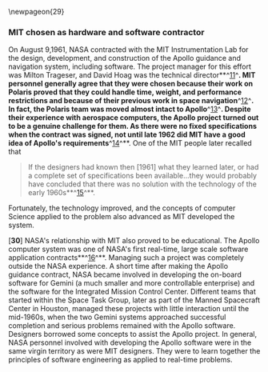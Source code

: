 \newpageon{29}

### MIT chosen as hardware and software contractor

On August 9,1961, NASA contracted with the MIT
Instrumentation Lab for the design, development, and construction of the
Apollo guidance and navigation system, including software. The project
manager for this effort was Milton Trageser, and David Hoag was the
technical director**^[11](Source2.html)^**. MIT personnel generally
agree that they were chosen because their work on Polaris proved that
they could handle time, weight, and performance restrictions and because
of their previous work in space navigation**^[12](Source2.html)^**. In
fact, the Polaris team was moved almost intact to
Apollo**^[13](Source2.html)^**. Despite their experience with aerospace
computers, the Apollo project turned out to be a genuine challenge for
them. As there were no fixed specifications when the contract was
signed, not until late 1962 did MIT have a good idea of Apollo's
requirements**^[14](Source2.html)^**. One of the MIT people later
recalled that

> If the designers had known then \[1961\] what they learned later, or had
> a complete set of specifications been available...they would probably
> have concluded that there was no solution with the technology of the
> early 1960s**^[15](Source2.html)^**.

Fortunately, the technology improved, and the concepts of computer
Science applied to the problem also advanced as MIT developed the
system.

\[**30**\] NASA's relationship with MIT also proved to be educational.
The Apollo computer system was one of NASA's first real-time, large
scale software application contracts**^[16](Source2.html)^**. Managing
such a project was completely outside the NASA experience. A short time
after making the Apollo guidance contract, NASA became involved in
developing the on-board software for Gemini (a much smaller and more
controllable enterprise) and the software for the Integrated Mission
Control Center. Different teams that started within the Space Task
Group, later as part of the Manned Spacecraft Center in Houston, managed
these projects with little interaction until the mid-1960s, when the two
Gemini systems approached successful completion and serious problems
remained with the Apollo software. Designers borrowed some concepts to
assist the Apollo project. In general, NASA personnel involved with
developing the Apollo software were in the same virgin territory as were
MIT designers. They were to learn together the principles of software
engineering as applied to real-time problems.
